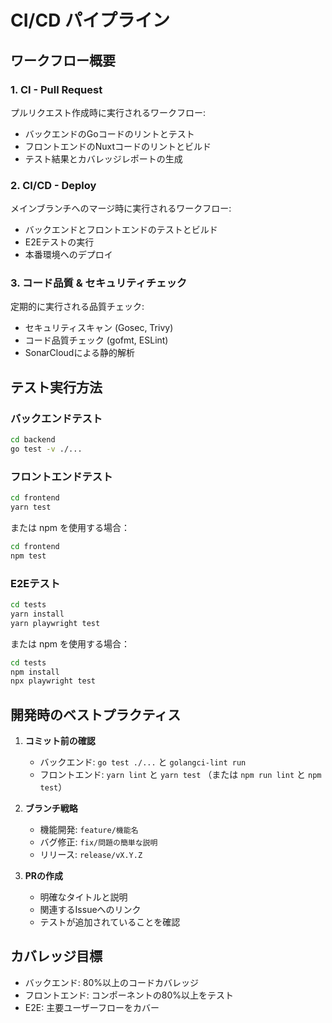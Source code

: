# CI/CD パイプライン

## ワークフロー概要

### 1. CI - Pull Request
プルリクエスト作成時に実行されるワークフロー:
- バックエンドのGoコードのリントとテスト
- フロントエンドのNuxtコードのリントとビルド
- テスト結果とカバレッジレポートの生成

### 2. CI/CD - Deploy
メインブランチへのマージ時に実行されるワークフロー:
- バックエンドとフロントエンドのテストとビルド
- E2Eテストの実行
- 本番環境へのデプロイ

### 3. コード品質 & セキュリティチェック
定期的に実行される品質チェック:
- セキュリティスキャン (Gosec, Trivy)
- コード品質チェック (gofmt, ESLint)
- SonarCloudによる静的解析

## テスト実行方法

### バックエンドテスト
```bash
cd backend
go test -v ./...
```

### フロントエンドテスト
```bash
cd frontend
yarn test
```

または npm を使用する場合：
```bash
cd frontend
npm test
```

### E2Eテスト
```bash
cd tests
yarn install
yarn playwright test
```

または npm を使用する場合：
```bash
cd tests
npm install
npx playwright test
```

## 開発時のベストプラクティス

1. **コミット前の確認**
   - バックエンド: `go test ./...` と `golangci-lint run`
   - フロントエンド: `yarn lint` と `yarn test` （または `npm run lint` と `npm test`）

2. **ブランチ戦略**
   - 機能開発: `feature/機能名`
   - バグ修正: `fix/問題の簡単な説明`
   - リリース: `release/vX.Y.Z`

3. **PRの作成**
   - 明確なタイトルと説明
   - 関連するIssueへのリンク
   - テストが追加されていることを確認

## カバレッジ目標

- バックエンド: 80%以上のコードカバレッジ
- フロントエンド: コンポーネントの80%以上をテスト
- E2E: 主要ユーザーフローをカバー
